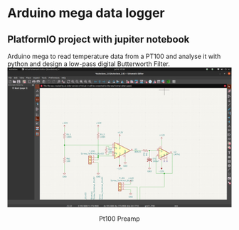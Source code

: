 # Arduino mega data logger
## PlatformIO project with jupiter notebook
Arduino mega to read temperature data from a PT100 and analyse it with python and design a low-pass digital Butterworth Filter.
![wheatstone bridge](/wheatstone.png)
<div align="center">Pt100 Preamp</div>